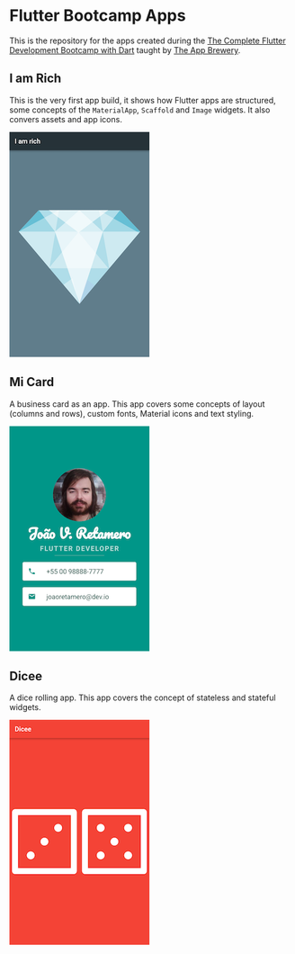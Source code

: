 # Flutter Bootcamp Apps

This is the repository for the apps created during the [The Complete Flutter Development Bootcamp with Dart](https://www.udemy.com/course/flutter-bootcamp-with-dart/) taught by [The App Brewery](https://github.com/londonappbrewery).

## I am Rich

This is the very first app build, it shows how Flutter apps are structured, some concepts of the `MaterialApp`, `Scaffold` and `Image` widgets. It also convers assets and app icons.

![I Am Right app screenshot](screenshots/iamrich.png)

## Mi Card

A business card as an app. This app covers some concepts of layout (columns and rows), custom fonts, Material icons and text styling.

![MiCard app screenshot](screenshots/micard.png)

## Dicee

A dice rolling app. This app covers the concept of stateless and stateful widgets.

![Dicee app screenshot](screenshots/dicee.png)
